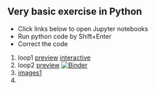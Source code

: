 ## Very basic exercise in Python
* Click links below to open Jupyter notebooks
* Run python code by Shift+Enter
* Correct the code



1. loop1 [preview](https://nbviewer.jupyter.org/github/yuval-harpaz/pyxercise/blob/master/loop1.ipynb) [interactive](https://mybinder.org/v2/gh/yuval-harpaz/pyxercise/master?filepath=loop1.ipynb)
2. loop2 [preview](https://nbviewer.jupyter.org/github/yuval-harpaz/pyxercise/blob/master/loop1.ipynb) [![Binder](https://mybinder.org/badge_logo.svg)](https://mybinder.org/v2/gh/yuval-harpaz/pyxercise/master?filepath=loop2.ipynb)
3. [images1](https://github.com/yuval-harpaz/pyxercise/blob/master/images1.ipynb)
4. 
